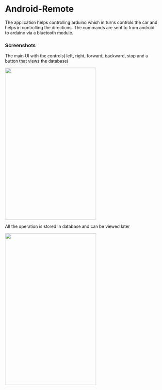 # Android-Remote

The application helps controlling arduino which in turns controls the car and helps in controlling the directions.
The commands are sent to from android to arduino via a bluetooth module.

### Screenshots

The main UI with the controls( left, right, forward, backward, stop and a button that views the database)

<img src="https://user-images.githubusercontent.com/26908195/37524542-29bc471a-2950-11e8-8758-24d6610b9d83.png" width ="300" height = "500">

All the operation is stored in database and can be viewed later

<img src="https://user-images.githubusercontent.com/26908195/37524545-2b7433e2-2950-11e8-81ec-4c21c4c92fb2.png" width ="300" height = "500">
